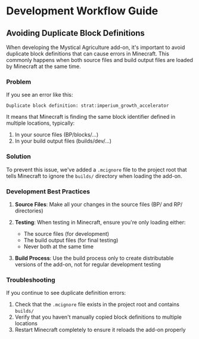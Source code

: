 # Development Workflow Guide

## Avoiding Duplicate Block Definitions

When developing the Mystical Agriculture add-on, it's important to avoid duplicate block definitions that can cause errors in Minecraft. This commonly happens when both source files and build output files are loaded by Minecraft at the same time.

### Problem

If you see an error like this:
```
Duplicate block definition: strat:imperium_growth_accelerator
```

It means that Minecraft is finding the same block identifier defined in multiple locations, typically:
1. In your source files (BP/blocks/...)
2. In your build output files (builds/dev/...)

### Solution

To prevent this issue, we've added a `.mcignore` file to the project root that tells Minecraft to ignore the `builds/` directory when loading the add-on.

### Development Best Practices

1. **Source Files**: Make all your changes in the source files (BP/ and RP/ directories)
2. **Testing**: When testing in Minecraft, ensure you're only loading either:
   - The source files (for development)
   - The build output files (for final testing)
   - Never both at the same time

3. **Build Process**: Use the build process only to create distributable versions of the add-on, not for regular development testing

### Troubleshooting

If you continue to see duplicate definition errors:
1. Check that the `.mcignore` file exists in the project root and contains `builds/`
2. Verify that you haven't manually copied block definitions to multiple locations
3. Restart Minecraft completely to ensure it reloads the add-on properly
